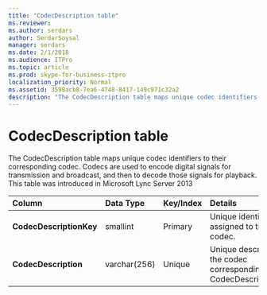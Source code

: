 ```yaml
---
title: "CodecDescription table"
ms.reviewer: 
ms.author: serdars
author: SerdarSoysal
manager: serdars
ms.date: 2/1/2018
ms.audience: ITPro
ms.topic: article
ms.prod: skype-for-business-itpro
localization_priority: Normal
ms.assetid: 3598acb8-7ea6-4748-8417-149c971c32a2
description: "The CodecDescription table maps unique codec identifiers to their corresponding codec. Codecs are used to encode digital signals for transmission and broadcast, and then to decode those signals for playback. This table was introduced in Microsoft Lync Server 2013"
---
```


# CodecDescription table
 
The CodecDescription table maps unique codec identifiers to their corresponding codec. Codecs are used to encode digital signals for transmission and broadcast, and then to decode those signals for playback. This table was introduced in Microsoft Lync Server 2013
  
|**Column**|**Data Type**|**Key/Index**|**Details**|
|:-----|:-----|:-----|:-----|
|**CodecDescriptionKey** <br/> |smallint  <br/> |Primary  <br/> |Unique identifier assigned to the codec.  <br/> |
|**CodecDescription** <br/> |varchar(256)  <br/> |Unique  <br/> |Unique description of the codec corresponding to the CodecDescriptionKey.  <br/> |
   

